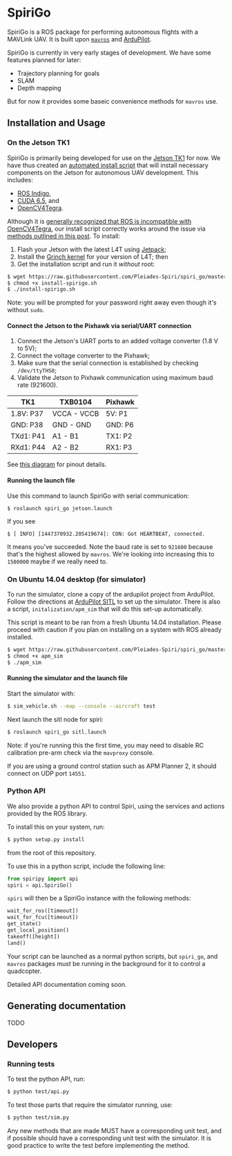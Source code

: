 # SpiriGo

SpiriGo is a ROS package for performing autonomous flights with a MAVLink UAV. It is built upon [`mavros`](http://wiki.ros.org/mavros) and [ArduPilot](https://github.com/diydrones/ardupilot).

SpiriGo is currently in very early stages of development. We have some features planned for later:

- Trajectory planning for goals
- SLAM
- Depth mapping

But for now it provides some baseic convenience methods for `mavros` use.

## Installation and Usage

### On the Jetson TK1

SpiriGo is primarily being developed for use on the [Jetson TK1](http://www.nvidia.ca/object/jetson-tk1-embedded-dev-kit.html) for now. We have thus created an [automated install script](https://github.com/Pleiades-Spiri/spiri_go/blob/master/install-spirigo.sh) that will install necessary components on the Jetson for autonomous UAV development. This includes:

- [ROS Indigo](http://wiki.ros.org/indigo), 
- [CUDA 6.5](https://developer.nvidia.com/cuda-toolkit-65), and
- [OpenCV4Tegra](http://elinux.org/Jetson/Computer_Vision_Performance#Hardware_Acceleration_of_OpenCV).

Although it is [generally recognized that ROS is incompatible with OpenCV4Tegra](http://wiki.ros.org/NvidiaJetsonTK1), our install script correctly works around the issue via [methods outlined in this post](https://devtalk.nvidia.com/default/topic/835118/embedded-systems/incorrect-configuration-in-opencv4tegra-debian-packages-and-solution). To install:

1. Flash your Jetson with the latest L4T using [Jetpack](https://developer.nvidia.com/embedded/jetson-development-pack-archive);
2. Install the [Grinch kernel](https://devtalk.nvidia.com/default/topic/766303/embedded-systems/-customkernel-the-grinch-19-3-8-for-jetson-tk1-developed/) for your version of L4T; then
3. Get the installation script and run it *without* root:

```bash
$ wget https://raw.githubusercontent.com/Pleiades-Spiri/spiri_go/master/install-spirigo.sh
$ chmod +x install-spirigo.sh
$ ./install-spirigo.sh
```

Note: you will be prompted for your password right away even though it's without `sudo`. 

#### Connect the Jetson to the Pixhawk via serial/UART connection

1. Connect the Jetson's UART ports to an added voltage converter (1.8 V to 5V);
2. Connect the voltage converter to the Pixhawk;
3. Make sure that the serial connection is established by checking `/dev/ttyTHS0`;
4. Validate the Jetson to Pixhawk communication using maximum baud rate (921600).

| TK1           | TXB0104     | Pixhawk |
| ------------- | ----------- | ------- |
| 1.8V: P37     | VCCA - VCCB | 5V: P1  |
| GND: P38      | GND - GND   | GND: P6 |
| TXd1: P41     | A1 - B1     | TX1: P2 |
| RXd1: P44     | A2 - B2     | RX1: P3 |

See [this diagram](https://drive.google.com/open?id=0BxXn6LyBxnG6b01mc1N5X2diVlU) for pinout details.

#### Running the launch file

Use this command to launch SpiriGo with serial communication: 

```
$ roslaunch spiri_go jetson.launch
```

If you see 

```
$ [ INFO] [1447370932.205419674]: CON: Got HEARTBEAT, connected.
```

It means you've succeeded. Note the baud rate is set to `921600` because that's the highest allowed by `mavros`. We're looking into increasing this to `1500000` maybe if we really need to.

### On Ubuntu 14.04 desktop (for simulator)

To run the simulator, clone a copy of the ardupilot project from ArduPilot. Follow the directions at [ArduPilot SITL](http://dev.ardupilot.com/wiki/sitl-simulator-software-in-the-loop) to set up the simulator. There is also a script, `initalization/apm_sim` that will do this set-up automatically. 

This script is meant to be ran from a fresh Ubuntu 14.04 installation. Please proceed with caution if you plan on installing on a system with ROS already installed.

```bash
$ wget https://raw.githubusercontent.com/Pleiades-Spiri/spiri_go/master/initialize/apm_sim
$ chmod +x apm_sim
$ ./apm_sim
```

#### Running the simulator and the launch file

Start the simulator with:

```bash
$ sim_vehicle.sh --map --console --aircraft test
```

Next launch the sitl node for spiri:

```bash
$ roslaunch spiri_go sitl.launch
```

Note: if you're running this the first time, you may need to disable RC calibration pre-arm check via the `mavproxy` console.

If you are using a ground control station such as APM Planner 2, it should connect on UDP port `14551`.

### Python API

We also provide a python API to control Spiri, using the services and actions provided by the ROS library.

To install this on your system, run:

```bash
$ python setup.py install
```

from the root of this repository.

To use this in a python script, include the following line:

```python
from spiripy import api
spiri = api.SpiriGo()
```

`spiri` will then be a SpiriGo instance with the following methods:

```python
wait_for_ros([timeout])
wait_for_fcu([timeout])
get_state()
get_local_position()
takeoff([height])
land()
```

Your script can be launched as a normal python scripts, but `spiri_go`, and `mavros` packages must be running in the background for it to control a quadcopter.

Detailed API documentation coming soon.

## Generating documentation

TODO

## Developers

### Running tests

To test the python API, run:

```bash
$ python test/api.py
```

To test those parts that require the simulator running, use:

```bash
$ python test/sim.py
```

Any new methods that are made MUST have a corresponding unit test, and if possible should have a corresponding unit test with the simulator. It is good practice to write the test before implementing the method.
